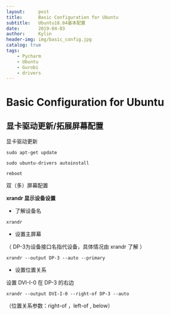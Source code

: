 ```yaml
---
layout:     post
title:      Basic Configuration for Ubuntu 
subtitle:   Ubuntu18.04基本配置
date:       2019-04-03
author:     Kylin
header-img: img/basic_config.jpg
catalog: true
tags:
    - Pycharm
    - Ubuntu
    - Gurobi
    - drivers
---
```


# Basic Configuration for Ubuntu 
## 显卡驱动更新/拓展屏幕配置

显卡驱动更新

```<?
sudo apt-get update

sudo ubuntu-drivers autoinstall

reboot
```
双（多）屏幕配置

 **xrandr 显示设备设置**

- 了解设备名

```<?
xrandr
```

- 设置主屏幕

（ DP-3为设备接口名指代设备，具体情况由 xrandr 了解 ）

```<?
xrandr --output DP-3 --auto --primary
```

- 设置位置关系

设置 DVI-I-0 在 DP-3 的右边

```<?
xrandr --output DVI-I-0 --right-of DP-3 --auto
```

（位置关系参数：right-of ，left-of , below）



